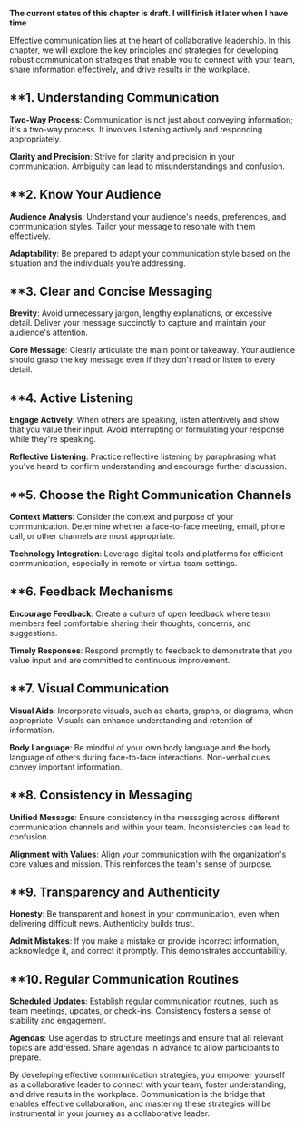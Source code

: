 **The current status of this chapter is draft. I will finish it later when I have time**

Effective communication lies at the heart of collaborative leadership. In this chapter, we will explore the key principles and strategies for developing robust communication strategies that enable you to connect with your team, share information effectively, and drive results in the workplace.

\*\*1. **Understanding Communication**
--------------------------------------

**Two-Way Process**: Communication is not just about conveying information; it's a two-way process. It involves listening actively and responding appropriately.

**Clarity and Precision**: Strive for clarity and precision in your communication. Ambiguity can lead to misunderstandings and confusion.

\*\*2. **Know Your Audience**
-----------------------------

**Audience Analysis**: Understand your audience's needs, preferences, and communication styles. Tailor your message to resonate with them effectively.

**Adaptability**: Be prepared to adapt your communication style based on the situation and the individuals you're addressing.

\*\*3. **Clear and Concise Messaging**
--------------------------------------

**Brevity**: Avoid unnecessary jargon, lengthy explanations, or excessive detail. Deliver your message succinctly to capture and maintain your audience's attention.

**Core Message**: Clearly articulate the main point or takeaway. Your audience should grasp the key message even if they don't read or listen to every detail.

\*\*4. **Active Listening**
---------------------------

**Engage Actively**: When others are speaking, listen attentively and show that you value their input. Avoid interrupting or formulating your response while they're speaking.

**Reflective Listening**: Practice reflective listening by paraphrasing what you've heard to confirm understanding and encourage further discussion.

\*\*5. **Choose the Right Communication Channels**
--------------------------------------------------

**Context Matters**: Consider the context and purpose of your communication. Determine whether a face-to-face meeting, email, phone call, or other channels are most appropriate.

**Technology Integration**: Leverage digital tools and platforms for efficient communication, especially in remote or virtual team settings.

\*\*6. **Feedback Mechanisms**
------------------------------

**Encourage Feedback**: Create a culture of open feedback where team members feel comfortable sharing their thoughts, concerns, and suggestions.

**Timely Responses**: Respond promptly to feedback to demonstrate that you value input and are committed to continuous improvement.

\*\*7. **Visual Communication**
-------------------------------

**Visual Aids**: Incorporate visuals, such as charts, graphs, or diagrams, when appropriate. Visuals can enhance understanding and retention of information.

**Body Language**: Be mindful of your own body language and the body language of others during face-to-face interactions. Non-verbal cues convey important information.

\*\*8. **Consistency in Messaging**
-----------------------------------

**Unified Message**: Ensure consistency in the messaging across different communication channels and within your team. Inconsistencies can lead to confusion.

**Alignment with Values**: Align your communication with the organization's core values and mission. This reinforces the team's sense of purpose.

\*\*9. **Transparency and Authenticity**
----------------------------------------

**Honesty**: Be transparent and honest in your communication, even when delivering difficult news. Authenticity builds trust.

**Admit Mistakes**: If you make a mistake or provide incorrect information, acknowledge it, and correct it promptly. This demonstrates accountability.

\*\*10. **Regular Communication Routines**
------------------------------------------

**Scheduled Updates**: Establish regular communication routines, such as team meetings, updates, or check-ins. Consistency fosters a sense of stability and engagement.

**Agendas**: Use agendas to structure meetings and ensure that all relevant topics are addressed. Share agendas in advance to allow participants to prepare.

By developing effective communication strategies, you empower yourself as a collaborative leader to connect with your team, foster understanding, and drive results in the workplace. Communication is the bridge that enables effective collaboration, and mastering these strategies will be instrumental in your journey as a collaborative leader.
